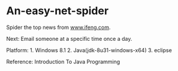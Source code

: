 # An-easy-net-spider
Spider the top news from www.ifeng.com.

Next: Email someone at a specific time once a day.

Platform:
	1. Windows 8.1 
	2. Java(jdk-8u31-windows-x64) 
	3. eclipse 

Reference: Introduction To Java Programming